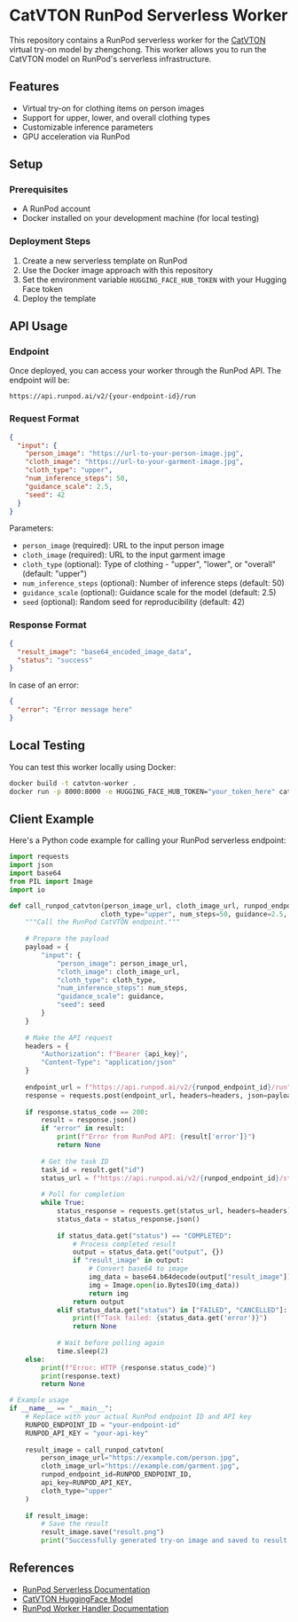 # CatVTON RunPod Serverless Worker

This repository contains a RunPod serverless worker for the [CatVTON](https://huggingface.co/zhengchong/CatVTON) virtual try-on model by zhengchong. This worker allows you to run the CatVTON model on RunPod's serverless infrastructure.

## Features

- Virtual try-on for clothing items on person images
- Support for upper, lower, and overall clothing types
- Customizable inference parameters
- GPU acceleration via RunPod

## Setup

### Prerequisites

- A RunPod account
- Docker installed on your development machine (for local testing)

### Deployment Steps

1. Create a new serverless template on RunPod
2. Use the Docker image approach with this repository
3. Set the environment variable `HUGGING_FACE_HUB_TOKEN` with your Hugging Face token
4. Deploy the template

## API Usage

### Endpoint

Once deployed, you can access your worker through the RunPod API. The endpoint will be:

```
https://api.runpod.ai/v2/{your-endpoint-id}/run
```

### Request Format

```json
{
  "input": {
    "person_image": "https://url-to-your-person-image.jpg",
    "cloth_image": "https://url-to-your-garment-image.jpg",
    "cloth_type": "upper",
    "num_inference_steps": 50,
    "guidance_scale": 2.5,
    "seed": 42
  }
}
```

Parameters:
- `person_image` (required): URL to the input person image
- `cloth_image` (required): URL to the input garment image
- `cloth_type` (optional): Type of clothing - "upper", "lower", or "overall" (default: "upper")
- `num_inference_steps` (optional): Number of inference steps (default: 50)
- `guidance_scale` (optional): Guidance scale for the model (default: 2.5)
- `seed` (optional): Random seed for reproducibility (default: 42)

### Response Format

```json
{
  "result_image": "base64_encoded_image_data",
  "status": "success"
}
```

In case of an error:

```json
{
  "error": "Error message here"
}
```

## Local Testing

You can test this worker locally using Docker:

```bash
docker build -t catvton-worker .
docker run -p 8000:8000 -e HUGGING_FACE_HUB_TOKEN="your_token_here" catvton-worker
```

## Client Example

Here's a Python code example for calling your RunPod serverless endpoint:

```python
import requests
import json
import base64
from PIL import Image
import io

def call_runpod_catvton(person_image_url, cloth_image_url, runpod_endpoint_id, api_key, 
                       cloth_type="upper", num_steps=50, guidance=2.5, seed=42):
    """Call the RunPod CatVTON endpoint."""
    
    # Prepare the payload
    payload = {
        "input": {
            "person_image": person_image_url,
            "cloth_image": cloth_image_url,
            "cloth_type": cloth_type,
            "num_inference_steps": num_steps,
            "guidance_scale": guidance,
            "seed": seed
        }
    }
    
    # Make the API request
    headers = {
        "Authorization": f"Bearer {api_key}",
        "Content-Type": "application/json"
    }
    
    endpoint_url = f"https://api.runpod.ai/v2/{runpod_endpoint_id}/run"
    response = requests.post(endpoint_url, headers=headers, json=payload)
    
    if response.status_code == 200:
        result = response.json()
        if "error" in result:
            print(f"Error from RunPod API: {result['error']}")
            return None
            
        # Get the task ID
        task_id = result.get("id")
        status_url = f"https://api.runpod.ai/v2/{runpod_endpoint_id}/status/{task_id}"
        
        # Poll for completion
        while True:
            status_response = requests.get(status_url, headers=headers)
            status_data = status_response.json()
            
            if status_data.get("status") == "COMPLETED":
                # Process completed result
                output = status_data.get("output", {})
                if "result_image" in output:
                    # Convert base64 to image
                    img_data = base64.b64decode(output["result_image"])
                    img = Image.open(io.BytesIO(img_data))
                    return img
                return output
            elif status_data.get("status") in ["FAILED", "CANCELLED"]:
                print(f"Task failed: {status_data.get('error')}")
                return None
                
            # Wait before polling again
            time.sleep(2)
    else:
        print(f"Error: HTTP {response.status_code}")
        print(response.text)
        return None

# Example usage
if __name__ == "__main__":
    # Replace with your actual RunPod endpoint ID and API key
    RUNPOD_ENDPOINT_ID = "your-endpoint-id"
    RUNPOD_API_KEY = "your-api-key"
    
    result_image = call_runpod_catvton(
        person_image_url="https://example.com/person.jpg",
        cloth_image_url="https://example.com/garment.jpg",
        runpod_endpoint_id=RUNPOD_ENDPOINT_ID,
        api_key=RUNPOD_API_KEY,
        cloth_type="upper"
    )
    
    if result_image:
        # Save the result
        result_image.save("result.png")
        print("Successfully generated try-on image and saved to result.png")
```

## References

- [RunPod Serverless Documentation](https://docs.runpod.io/serverless)
- [CatVTON HuggingFace Model](https://huggingface.co/zhengchong/CatVTON)
- [RunPod Worker Handler Documentation](https://docs.runpod.io/serverless/workers/handlers)